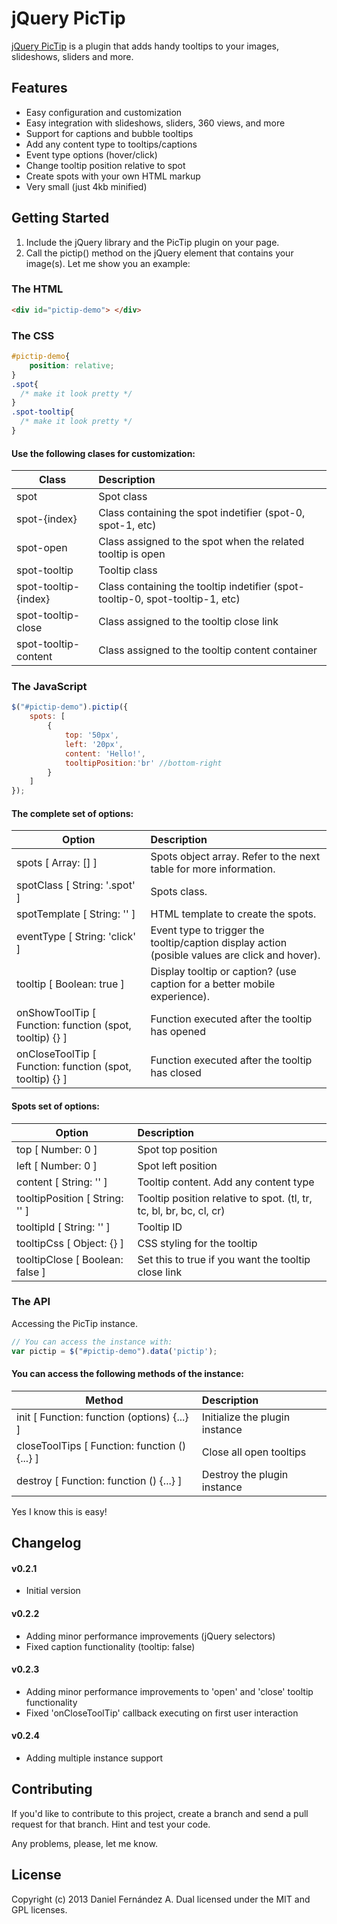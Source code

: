 jQuery PicTip
======

[jQuery PicTip](http://pictip.greenmandarine.net/) is a plugin that adds handy tooltips to your images, slideshows, sliders and more.

Features
--------

- Easy configuration and customization
- Easy integration with slideshows, sliders, 360 views, and more
- Support for captions and bubble tooltips
- Add any content type to tooltips/captions
- Event type options (hover/click)
- Change tooltip position relative to spot
- Create spots with your own HTML markup
- Very small (just 4kb minified)

Getting Started
---------------
1. Include the jQuery library and the PicTip plugin on your page.
2. Call the pictip() method on the jQuery element that contains your image(s). 
Let me show you an example:

### The HTML

```html
<div id="pictip-demo"> </div>
```

### The CSS

```css
#pictip-demo{
    position: relative;
}
.spot{
  /* make it look pretty */
}
.spot-tooltip{
  /* make it look pretty */
}
```

#### Use the following clases for customization:

| Class                | Description                                                                   |
| -------------------- |:----------------------------------------------------------------------------- |
| spot                 | Spot class                                                                    |
| spot-{index}         | Class containing the spot indetifier (spot-0, spot-1, etc)                    |
| spot-open            | Class assigned to the spot when the related tooltip is open                   |
| spot-tooltip         | Tooltip class                                                                 |
| spot-tooltip-{index} | Class containing the tooltip indetifier (spot-tooltip-0, spot-tooltip-1, etc) |
| spot-tooltip-close   | Class assigned to the tooltip close link                                      |
| spot-tooltip-content | Class assigned to the tooltip content container                               |

### The JavaScript
```javascript
$("#pictip-demo").pictip({
    spots: [
        { 
            top: '50px', 
            left: '20px', 
            content: 'Hello!', 
            tooltipPosition:'br' //bottom-right
        }
    ]
});
```

#### The complete set of options:

| Option                                                   | Description                                                                                    |
| -------------------------------------------------------- |:---------------------------------------------------------------------------------------------- |
| spots [ Array: [] ]                                      | Spots object array. Refer to the next table for more information.                              |
| spotClass [ String: '.spot' ]                            | Spots class.                                                                                   |
| spotTemplate [ String: '<a></a>' ]                       | HTML template to create the spots.                                                             |
| eventType [ String: 'click' ]                            | Event type to trigger the tooltip/caption display action (posible values are click and hover). |
| tooltip [ Boolean: true ]                                | Display tooltip or caption? (use caption for a better mobile experience).                      |
| onShowToolTip [ Function: function (spot, tooltip) {} ]  | Function executed after the tooltip has opened                                                 |
| onCloseToolTip [ Function: function (spot, tooltip) {} ] | Function executed after the tooltip has closed                                                 |

#### Spots set of options:

| Option                          | Description                                                         |
| ------------------------------- |:------------------------------------------------------------------- |
| top [ Number: 0 ]               | Spot top position                                                   |
| left [ Number: 0 ]              | Spot left position                                                  |
| content [ String: '' ]          | Tooltip content. Add any content type                               |
| tooltipPosition [ String: '' ]  | Tooltip position relative to spot. (tl, tr, tc, bl, br, bc, cl, cr) |
| tooltipId [ String: '' ]        | Tooltip ID                                                          |
| tooltipCss [ Object: {} ]       | CSS styling for the tooltip                                         |
| tooltipClose [ Boolean: false ] | Set this to true if you want the tooltip close link                 |

### The API
Accessing the PicTip instance.

```javascript
// You can access the instance with:
var pictip = $("#pictip-demo").data('pictip');
```

#### You can access the following methods of the instance:

| Method                                        | Description                    |
| --------------------------------------------- |:------------------------------ |
| init [ Function: function (options) {...} ]   | Initialize the plugin instance |
| closeToolTips [ Function: function () {...} ] | Close all open tooltips        |
| destroy [ Function: function () {...} ]       | Destroy the plugin instance    |

Yes I know this is easy!

## Changelog

#### v0.2.1 

- Initial version

#### v0.2.2

- Adding minor performance improvements (jQuery selectors)
- Fixed caption functionality (tooltip: false)

#### v0.2.3

- Adding minor performance improvements to 'open' and 'close' tooltip functionality
- Fixed 'onCloseToolTip' callback executing on first user interaction

#### v0.2.4

- Adding multiple instance support

## Contributing

If you'd like to contribute to this project, create a branch and send a pull request for that branch.
Hint and test your code.

Any problems, please, let me know.

## License
Copyright (c) 2013 Daniel Fernández A.
Dual licensed under the MIT and GPL licenses.